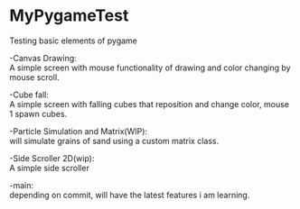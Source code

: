 # MyPygameTest
Testing basic elements of pygame

-Canvas Drawing:<br>
    A simple screen with mouse functionality of drawing and color changing by mouse scroll.

-Cube fall:<br>
    A simple screen with falling cubes that reposition and change color, mouse 1 spawn cubes.

-Particle Simulation and Matrix(WIP):<br>
    will simulate grains of sand using a custom matrix class.

-Side Scroller 2D(wip):<br>
    A simple side scroller

-main:<br>
    depending on commit, will have the latest features i am learning.